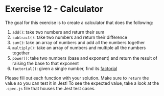 # Exercise 12 - Calculator

The goal for this exercise is to create a calculator that does the following:

1. `add()`: take two numbers and return their sum
2. `subtract()`: take two numbers and return their difference
3. `sum()`: take an array of numbers and add all the numbers together
4. `multiply()`: take an array of numbers and multiple all the numbers together 
4. `power()`: take two numbers (base and exponent) and return the result of raising the base to that exponent
5. `factorial()`: given a single number, find its [factorial](https://en.wikipedia.org/wiki/Factorial) 

Please fill out each function with your solution. Make sure to `return` the value so you can test it in Jest! To see the expected value,
take a look at the `.spec.js` file that houses the Jest test cases.
